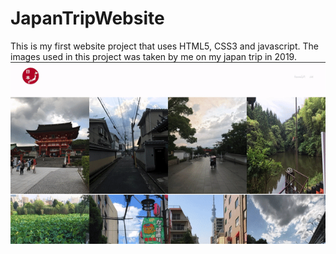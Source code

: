 # JapanTripWebsite
This is my first website project that uses HTML5, CSS3 and javascript. The images used in this project was taken by me on my japan trip in 2019.
![](JapanTripWebsite.gif)
